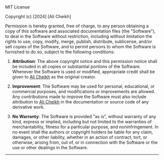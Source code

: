 MIT License

Copyright (c) [2024] [Ali Cheikh]

Permission is hereby granted, free of charge, to any person obtaining a copy of this software and associated documentation files (the "Software"), to deal in the Software without restriction, including without limitation the rights to use, copy, modify, merge, publish, distribute, sublicense, and/or sell copies of the Software, and to permit persons to whom the Software is furnished to do so, subject to the following conditions:

1. **Attribution**: The above copyright notice and this permission notice shall be included in all copies or substantial portions of the Software. Whenever the Software is used or modified, appropriate credit shall be given to [Ali Cheikh](https://www.ali-cheikh.com/) as the original creator.

2. **Improvement**: The Software may be used for personal, educational, or commercial purposes, and modifications or improvements are allowed. Any contributions made to improve the Software must also include attribution to [Ali Cheikh](https://www.ali-cheikh.com/) in the documentation or source code of any derivative work.

3. **No Warranty**: The Software is provided "as is", without warranty of any kind, express or implied, including but not limited to the warranties of merchantability, fitness for a particular purpose, and noninfringement. In no event shall the authors or copyright holders be liable for any claim, damages, or other liability, whether in an action of contract, tort, or otherwise, arising from, out of, or in connection with the Software or the use or other dealings in the Software.

---
